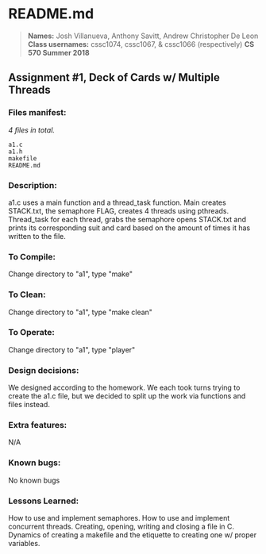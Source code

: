 # README.md

> **Names:** Josh Villanueva, Anthony Savitt, Andrew Christopher De Leon
**Class usernames:** cssc1074, cssc1067, & cssc1066 (respectively)
**CS 570 Summer 2018**

## Assignment #1, Deck of Cards w/ Multiple Threads

### Files manifest:

*4 files in total.*
```
a1.c
a1.h
makefile
README.md
```

### Description:
a1.c uses a main function and a thread_task function. Main creates STACK.txt, the semaphore FLAG, creates 4 threads using pthreads. Thread_task for each thread, grabs the semaphore opens STACK.txt and prints its corresponding suit and card based on the amount of times it has written to the file.

### To Compile:
Change directory to "a1", type "make" 

### To Clean:
Change directory to "a1", type "make clean" 

### To Operate:
Change directory to "a1", type "player" 

### Design decisions:
We designed according to the homework. We each took turns trying to create the a1.c file, but we decided to split up the work via functions and files instead.

### Extra features:
N/A

### Known bugs:
No known bugs

### Lessons Learned:
How to use and implement semaphores. How to use and implement concurrent threads. Creating, opening, writing and closing a file in C. Dynamics of creating a makefile and the etiquette to creating one w/ proper variables.

